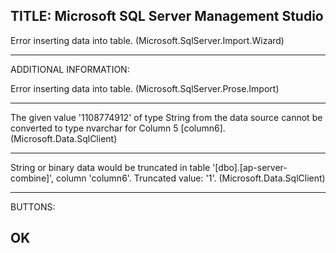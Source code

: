 TITLE: Microsoft SQL Server Management Studio
------------------------------

Error inserting data into table. (Microsoft.SqlServer.Import.Wizard)

------------------------------
ADDITIONAL INFORMATION:

Error inserting data into table. (Microsoft.SqlServer.Prose.Import)

------------------------------

The given value '1108774912' of type String from the data source cannot be converted to type nvarchar for Column 5 [column6]. (Microsoft.Data.SqlClient)

------------------------------

String or binary data would be truncated in table '[dbo].[ap-server-combine]', column 'column6'. Truncated value: '1'. (Microsoft.Data.SqlClient)

------------------------------
BUTTONS:

OK
------------------------------
